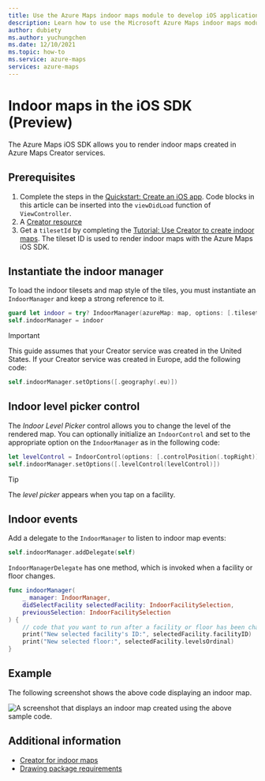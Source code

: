 ```yaml
---
title: Use the Azure Maps indoor maps module to develop iOS applications with Microsoft Creator services
description: Learn how to use the Microsoft Azure Maps indoor maps module for the iOS SDK to render maps by embedding the module's JavaScript libraries.
author: dubiety
ms.author: yuchungchen 
ms.date: 12/10/2021
ms.topic: how-to
ms.service: azure-maps
services: azure-maps
---
```


# Indoor maps in the iOS SDK (Preview)

The Azure Maps iOS SDK allows you to render indoor maps created in Azure Maps Creator services.

## Prerequisites

1. Complete the steps in the [Quickstart: Create an iOS app]. Code blocks in this article can be inserted into the `viewDidLoad` function of `ViewController`.
1. A [Creator resource]
1. Get a `tilesetId` by completing the [Tutorial: Use Creator to create indoor maps]. The tileset ID is used to render indoor maps with the Azure Maps iOS SDK.

## Instantiate the indoor manager

To load the indoor tilesets and map style of the tiles, you must instantiate an `IndoorManager` and keep a strong reference to it.

```swift
guard let indoor = try? IndoorManager(azureMap: map, options: [.tilesetID({Your-tilesetID})]) else { return }
self.indoorManager = indoor
```

> [!IMPORTANT]
> This guide assumes that your Creator service was created in the United States. If your Creator service was created in Europe, add the following code:
>
> ```swift
> self.indoorManager.setOptions([.geography(.eu)])
> ```

## Indoor level picker control

The *Indoor Level Picker* control allows you to change the level of the rendered map. You can optionally initialize an `IndoorControl` and set to the appropriate option on the `IndoorManager` as in the following code:

```swift
let levelControl = IndoorControl(options: [.controlPosition(.topRight)])
self.indoorManager.setOptions([.levelControl(levelControl)])
```

> [!TIP]
> The *level picker* appears when you tap on a facility.

## Indoor events

Add a delegate to the `IndoorManager` to listen to indoor map events:

```swift
self.indoorManager.addDelegate(self)
```

`IndoorManagerDelegate` has one method, which is invoked when a facility or floor changes.

```swift
func indoorManager(
    _ manager: IndoorManager,
    didSelectFacility selectedFacility: IndoorFacilitySelection,
    previousSelection: IndoorFacilitySelection
) {
    // code that you want to run after a facility or floor has been changed
    print("New selected facility's ID:", selectedFacility.facilityID)
    print("New selected floor:", selectedFacility.levelsOrdinal)
}
```

## Example

The following screenshot shows the above code displaying an indoor map.

![A screenshot that displays an indoor map created using the above sample code.](./media/ios-sdk/indoor-maps/indoor.png)

## Additional information

- [Creator for indoor maps]
- [Drawing package requirements]

[Quickstart: Create an iOS app]: quick-ios-app.md
[Creator resource]: how-to-manage-creator.md
[Tutorial: Use Creator to create indoor maps]: tutorial-creator-indoor-maps.md
[Creator for indoor maps]: creator-indoor-maps.md
[Drawing package requirements]: drawing-requirements.md
